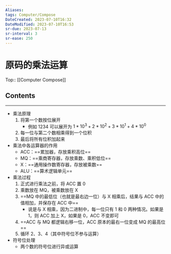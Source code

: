 ```yaml
---
Aliases: 
tags: Computer/Compose 
DateCreated: 2023-07-10T16:32
DateModified: 2023-07-10T16:53
sr-due: 2023-07-13
sr-interval: 3
sr-ease: 250
---
```

# 原码的乘法运算
Top:: [[Computer Compose]]

## Contents
---
- 乘法原理
	1. 将第一个数按位展开
		- 例如 1234 可以展开为 $1*10^{3}+2*10^{2}+3*10^{1}+4*10^{0}$
	2. 每一位与第二个数相乘得到一个位积
	3. 最后将所有位积加起来
- 乘法中各运算器的作用
	- ACC：==累加器，存放乘积高位==
	- MQ：==乘商寄存器，存放乘数、乘积低位==
	- X：==通用操作数寄存器，存放被乘数==
	- ALU：==算术逻辑单元==
- 乘法过程
	1. 正式进行乘法之前，将 ACC 置 0
	2. 乘数放在 MQ，被乘数放在 X
	3. ==MQ 中的最低位（也就是最右边一位）与 X 相乘后，结果与 ACC 中的值相加，并保存在 ACC 中==
		- 说是与 X 相乘，因为二进制中，每一位只有 1 和 0 两种情况。如果是 1，则 ACC 加上 X，如果是 0，ACC 不变即可
	4. ==ACC 与 MQ 都逻辑右移一位，ACC 原本的最右一位变成 MQ 的最高位==
	5. 循环 2、3、4（其中符号位不参与运算）
- 符号位处理
	- 两个数的符号位进行异或运算
<!--SR:!2023-07-14,3,250!2023-08-20,31,270!2023-08-04,15,250!2023-08-13,20,250!2023-07-14,3,250!2023-07-14,3,250-->
